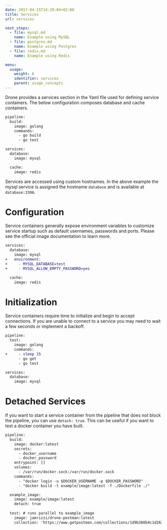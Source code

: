 ```yaml
---
date: 2017-04-15T14:39:04+02:00
title: Services
url: services

next_steps:
  - file: mysql.md
    name: Example using MySQL
  - file: postgres.md
    name: Example using Postgres
  - file: redis.md
    name: Example using Redis

menu:
  usage:
    weight: 6
    identifier: services
    parent: usage_concepts
---
```


Drone provides a services section in the Yaml file used for defining service containers. The below configuration composes database and cache containers.

```diff
pipeline:
  build:
    image: golang
    commands:
      - go build
      - go test

services:
  database:
    image: mysql

  cache:
    image: redis
```

Services are accessed using custom hostnames. In the above example the mysql service is assigned the hostname `database` and is available at `database:3306`.

# Configuration

Service containers generally expose environment variables to customize service startup such as default usernames, passwords and ports. Please see the official image documentation to learn more.

```diff
services:
  database:
    image: mysql
+   environment:
+     - MYSQL_DATABASE=test
+     - MYSQL_ALLOW_EMPTY_PASSWORD=yes

  cache:
    image: redis
```

# Initialization

Service containers require time to initialize and begin to accept connections. If you are unable to connect to a service you may need to wait a few seconds or implement a backoff.

```diff
pipeline:
  test:
    image: golang
    commands:
+     - sleep 15
      - go get
      - go test

services:
  database:
    image: mysql
```

# Detached Services

If you want to start a service container from the pipeline that does not block the pipeline, you can use `detach: true`. This can be useful if you want to test a docker container you have built.

```diff
pipeline:
  build:
    image: docker:latest
    secrets:
      - docker_username
      - docker_password
    entrypoint: []
    volumes:
      - /var/run/docker.sock:/var/run/docker.sock
    commands:
      - "docker login -u $DOCKER_USERNAME -p $DOCKER_PASSWORD"
      - "docker build -t example/image:latest -f ./Dockerfile ./"

  example_image:
    image: example/image:latest
    detach: true
    
  test: # runs parallel to example_image
    image: jamrizzi/drone-postman:latest
    collection: 'https://www.getpostman.com/collections/1d9b360b4c1d263711ff'
```
